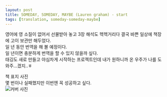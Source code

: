 ```yaml
---
layout: post
title: SOMEDAY, SOMEDAY, MAYBE (Lauren graham) - start
tags: [translation, someday-someday-maybe] 
---
```

영어에 영 소질이 없어서 선물받아 놓고 3장 해석도 헥헥거리다 결국 바쁜 일상에 책장에 고이 보관만 해두었다.  
일 년 동안 번역을 해 볼 예정이다.  
일 년이면 충분하게 번역을 할 수 있지 않을까 싶다.  
태깅도 새로 만들고 야심차게 시작하는 프로젝트인데 내가 원하니까 온 우주가 나를 도와주...겠지..ㅎ 

책 표지 사진  
몇 번이나 실패했지만 이번엔 꼭 성공하고 싶다.  
![커버 사진](https://lh3.googleusercontent.com/-m4W1ndvPxPA/VgeS7doKQlI/AAAAAAAAAHs/nqDJayk5Tc4/s512-Ic42/upload_-1.jpg)
